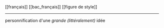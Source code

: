 [[français]] [[bac_français]] [[figure de style]]
___
personnification d'une *grande (littéralement)* idée